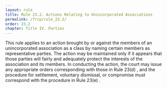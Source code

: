 ```yaml
---
layout: rule
title: Rule 23.2. Actions Relating to Unincorporated Associations
permalink: /frcp/rule_23.2/
order: 23.2
chapter: Title IV. Parties
---
```


This rule applies to an action brought by or against the members of an unincorporated association as a class by naming certain members as representative parties. The action may be maintained only if it appears that those parties will fairly and adequately protect the interests of the association and its members. In conducting the action, the court may issue any appropriate orders corresponding with those in Rule 23(d) , and the procedure for settlement, voluntary dismissal, or compromise must correspond with the procedure in Rule 23(e) .
